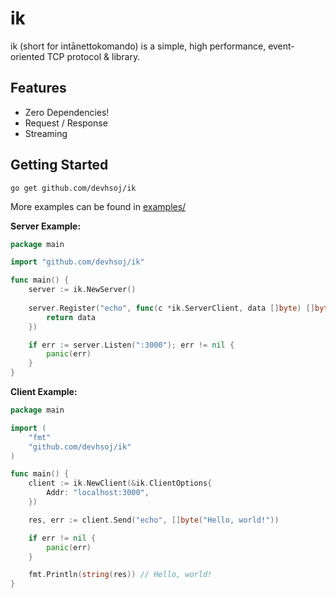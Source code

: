 # ik

ik (short for intānettokomando) is a simple, high performance, event-oriented TCP protocol & library.

## Features

* Zero Dependencies!
* Request / Response
* Streaming

## Getting Started

```shell
go get github.com/devhsoj/ik
```

More examples can be found in [examples/](https://github.com/devhsoj/ik/tree/master/examples/)

**Server Example:**
```go
package main

import "github.com/devhsoj/ik"

func main() {
    server := ik.NewServer()
    
    server.Register("echo", func(c *ik.ServerClient, data []byte) []byte {
        return data
    })

    if err := server.Listen(":3000"); err != nil {
        panic(err)
    }
}
```

**Client Example:**

```go
package main

import (
    "fmt"
    "github.com/devhsoj/ik"
)

func main() {
    client := ik.NewClient(&ik.ClientOptions{
        Addr: "localhost:3000",
    })

    res, err := client.Send("echo", []byte("Hello, world!"))

    if err != nil {
        panic(err)
    }

    fmt.Println(string(res)) // Hello, world!
}
```